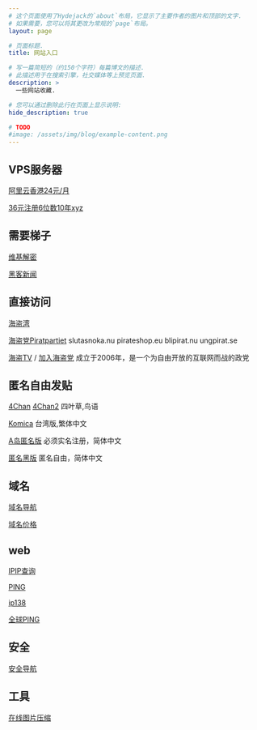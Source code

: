```yaml
---
# 这个页面使用了Hydejack的`about`布局，它显示了主要作者的图片和顶部的文字.
# 如果需要，您可以将其更改为常规的`page`布局。
layout: page

# 页面标题.
title: 网站入口

# 写一篇简短的（约150个字符）每篇博文的描述.
# 此描述用于在搜索引擎，社交媒体等上预览页面.
description: >
  一些网站收藏.

# 您可以通过删除此行在页面上显示说明:
hide_description: true

# TODO
#image: /assets/img/blog/example-content.png
---
```

## VPS服务器
 
[阿里云香港24元/月](https://www.aliyun.com/product/swas?spm=5176.12825654.eofdhaal5.32.754f2c4abSOk03&userCode=1ovvh9tg)

[36元注册6位数10年xyz](https://www.name.com/zh-cn/referral/37d227)

## 需要梯子

[维基解密](https://wikileaks.org/)

[黑客新闻](https://news.ycombinator.com/news)

## 直接访问

[海盗湾](http://thepiratebay.ee/) 

[海盗党Piratpartiet](https://piratpartiet.se/) 
slutasnoka.nu pirateshop.eu blipirat.nu ungpirat.se

[海盗TV](http://pirat.tv) / 
[加入海盗党](https://blipirat.nu/) 成立于2006年，是一个为自由开放的互联网而战的政党

## 匿名自由发贴

[4Chan](https://www.4chan.org/) 
[4Chan2](https://www.4channel.org/) 四叶草,鸟语

[Komica](https://www.komica.org) 台湾版,繁体中文

[A岛匿名版](https://adnmb2.com/Forum) 必须实名注册，简体中文

[匿名黑版](https://heiban.me/) 匿名自由，简体中文

## 域名

[域名导航](https://www.domain265.com/)

[域名价格](https://www.domcomp.com/)

## web

[IPIP查询](https://www.ipip.net/ip.html)

[PING](http://ping.pe/)

[ip138](https://site.ip138.com)

[全球PING](https://ping.openadmintools.com/)

## 安全

[安全导航](https://coco413.com/navi.html)

## 工具

[在线图片压缩](https://tinypng.com/)
